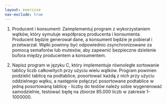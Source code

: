 ```yaml
---
layout: exercise
nav-exclude: true
---
```

1. Producent i konsument: Zaimplementuj program z wykorzystaniem wątków, który symuluje współpracę producenta i konsumenta. Producent będzie generował dane, a konsument będzie je pobierał i przetwarzał. Wątki powinny być odpowiednio zsynchronizowane za pomocą semaforów lub mutexów, aby zapewnić bezpieczne dzielenie bufora między producentem a konsumentem.
   
2. Napisz program w języku C, który implementuje równoległe sortowanie tablicy liczb całkowitych przy użyciu wielu wątków. Program powinien podzielić tablicę na podtablice, posortować każdą z nich przy użyciu oddzielnego wątku, a następnie połączyć posortowane podtablice w jedną posortowaną tablicę - liczby do testów należy sobie wygenerować samodzielnie, testować będę na zbiorze 85.000 liczb w zakresie 1-1000000.